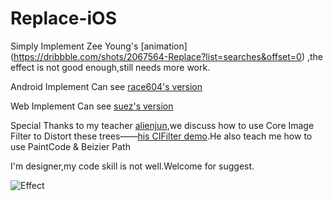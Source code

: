 # Replace-iOS

Simply Implement Zee Young's [animation] (https://dribbble.com/shots/2067564-Replace?list=searches&offset=0) ,the effect is not good enough,still needs more work.


Android Implement Can see [race604's version](https://github.com/race604/FlyRefresh)

Web Implement Can see [suez's version](http://codepen.io/suez/pen/oXLroX)


Special Thanks to my teacher [alienjun](https://github.com/alienjun),we discuss how to use Core Image Filter to Distort these trees——[his CIFilter demo](https://github.com/alienjun/CITwirlDistortionDemo).He also teach me how to use PaintCode & Beizier Path

I'm designer,my code skill is not well.Welcome for suggest.


![Effect](https://github.com/MartinRGB/Replace-iOS/blob/master/1.gif?raw=true)

